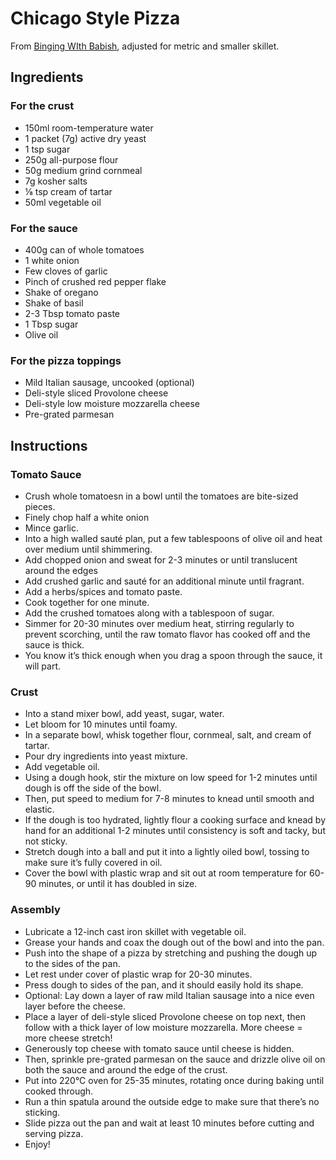 # Chicago Style Pizza

From [Binging WIth Babish](https://www.bingingwithbabish.com/recipes/deepdishpizza), adjusted for metric and smaller skillet.

## Ingredients

### For the crust

* 150ml room-temperature water
* 1 packet (7g) active dry yeast
* 1 tsp sugar
* 250g all-purpose flour
* 50g medium grind cornmeal
* 7g kosher salts
* ⅛ tsp cream of tartar 
* 50ml vegetable oil

### For the sauce

* 400g can of whole tomatoes
* 1 white onion
* Few cloves of garlic
* Pinch of crushed red pepper flake
* Shake of oregano
* Shake of basil
* 2-3 Tbsp tomato paste
* 1 Tbsp sugar
* Olive oil

### For the pizza toppings

* Mild Italian sausage, uncooked (optional)
* Deli-style sliced Provolone cheese
* Deli-style low moisture mozzarella cheese
* Pre-grated parmesan 

## Instructions

### Tomato Sauce

* Crush whole tomatoesn in a bowl until the tomatoes are bite-sized pieces. 
* Finely chop half a white onion
* Mince garlic.
* Into a high walled sauté plan, put a few tablespoons of olive oil and heat over medium until shimmering. 
* Add chopped onion and sweat for 2-3 minutes or until translucent around the edges
* Add crushed garlic and sauté for an additional minute until fragrant.
* Add a herbs/spices and tomato paste.
* Cook together for one minute.
* Add the crushed tomatoes along with a tablespoon of sugar.
* Simmer for 20-30 minutes over medium heat, stirring regularly to prevent scorching, until the raw tomato flavor has cooked off and the sauce is thick.
* You know it’s thick enough when you drag a spoon through the sauce, it will part.

### Crust


* Into a stand mixer bowl, add yeast, sugar, water.
* Let bloom for 10 minutes until foamy.
* In a separate bowl, whisk together flour, cornmeal, salt, and cream of tartar.
* Pour dry ingredients into yeast mixture.
* Add vegetable oil. 
* Using a dough hook, stir the mixture on low speed for 1-2 minutes until dough is off the side of the bowl.
* Then, put speed to medium for 7-8 minutes to knead until smooth and elastic.
* If the dough is too hydrated, lightly flour a cooking surface and knead by hand for an additional 1-2 minutes until consistency is soft and tacky, but not sticky. 
* Stretch dough into a ball and put it into a lightly oiled bowl, tossing to make sure it’s fully covered in oil.
* Cover the bowl with plastic wrap and sit out at room temperature for 60-90 minutes, or until it has doubled in size. 

### Assembly

* Lubricate a 12-inch cast iron skillet with vegetable oil.
* Grease your hands and coax the dough out of the bowl and into the pan.
* Push into the shape of a pizza by stretching and pushing the dough up to the sides of the pan.
* Let rest under cover of plastic wrap for 20-30 minutes.
* Press dough to sides of the pan, and it should easily hold its shape.
* Optional: Lay down a layer of raw mild Italian sausage into a nice even layer before the cheese. 
* Place a layer of deli-style sliced Provolone cheese on top next, then follow with a thick layer of low moisture mozzarella. More cheese = more cheese stretch! 
* Generously top cheese with tomato sauce until cheese is hidden.
* Then, sprinkle pre-grated parmesan on the sauce and drizzle olive oil on both the sauce and around the edge of the crust. 
* Put into 220°C oven for 25-35 minutes, rotating once during baking until cooked through.
* Run a thin spatula around the outside edge to make sure that there’s no sticking.
* Slide pizza out the pan and wait at least 10 minutes before cutting and serving pizza.
* Enjoy!
